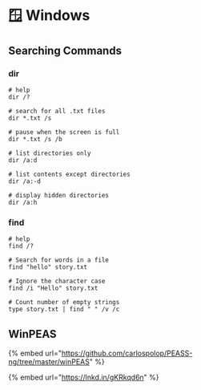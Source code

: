 # 🪟 Windows

## Searching Commands

### dir

```
# help
dir /?

# search for all .txt files
dir *.txt /s

# pause when the screen is full
dir *.txt /s /b

# list directories only
dir /a:d

# list contents except directories
dir /a:-d

# display hidden directories
dir /a:h
```

### find

```
# help 
find /?

# Search for words in a file
find "hello" story.txt

# Ignore the character case
find /i "Hello" story.txt

# Count number of empty strings
type story.txt | find " " /v /c
```

## WinPEAS

{% embed url="https://github.com/carlospolop/PEASS-ng/tree/master/winPEAS" %}

{% embed url="https://lnkd.in/gKRkqd6n" %}
